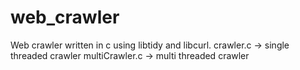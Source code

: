 # web_crawler
Web crawler written in c using libtidy and libcurl.
crawler.c -> single threaded crawler
multiCrawler.c -> multi threaded crawler
